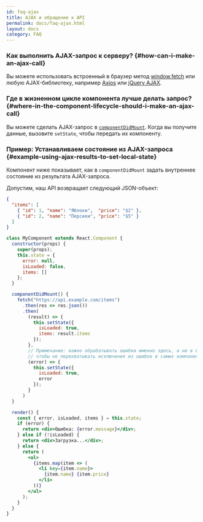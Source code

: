 ```yaml
---
id: faq-ajax
title: AJAX и обращение к API
permalink: docs/faq-ajax.html
layout: docs
category: FAQ
---
```


### Как выполнить AJAX-запрос к серверу? {#how-can-i-make-an-ajax-call}

Вы можете использовать встроенный в браузер метод [window.fetch](https://learn.javascript.ru/fetch) или любую AJAX-библиотеку, например [Axios](https://github.com/axios/axios) или [jQuery AJAX](https://api.jquery.com/jQuery.ajax/).

### Где в жизненном цикле компонента лучше делать запрос? {#where-in-the-component-lifecycle-should-i-make-an-ajax-call}

Вы можете сделать AJAX-запрос в [`componentDidMount`](/docs/react-component.html#mounting). Когда вы получите данные, вызовите `setState`, чтобы передать их компоненту.

### Пример: Устанавливаем состояние из AJAX-запроса {#example-using-ajax-results-to-set-local-state}

Компонент ниже показывает, как в `componentDidMount` задать внутреннее состояние из результата AJAX-запроса.

Допустим, наш API возвращает следующий JSON-объект:

```json
{
  "items": [
    { "id": 1, "name": "Яблоки",  "price": "$2" },
    { "id": 2, "name": "Персики", "price": "$5" }
  ] 
}
```

```jsx
class MyComponent extends React.Component {
  constructor(props) {
    super(props);
    this.state = {
      error: null,
      isLoaded: false,
      items: []
    };
  }

  componentDidMount() {
    fetch("https://api.example.com/items")
      .then(res => res.json())
      .then(
        (result) => {
          this.setState({
            isLoaded: true,
            items: result.items
          });
        },
        // Примечание: важно обрабатывать ошибки именно здесь, а не в блоке catch(),
        // чтобы не перехватывать исключения из ошибок в самих компонентах.
        (error) => {
          this.setState({
            isLoaded: true,
            error
          });
        }
      )
  }

  render() {
    const { error, isLoaded, items } = this.state;
    if (error) {
      return <div>Ошибка: {error.message}</div>;
    } else if (!isLoaded) {
      return <div>Загрузка...</div>;
    } else {
      return (
        <ul>
          {items.map(item => (
            <li key={item.name}>
              {item.name} {item.price}
            </li>
          ))}
        </ul>
      );
    }
  }
}
```

